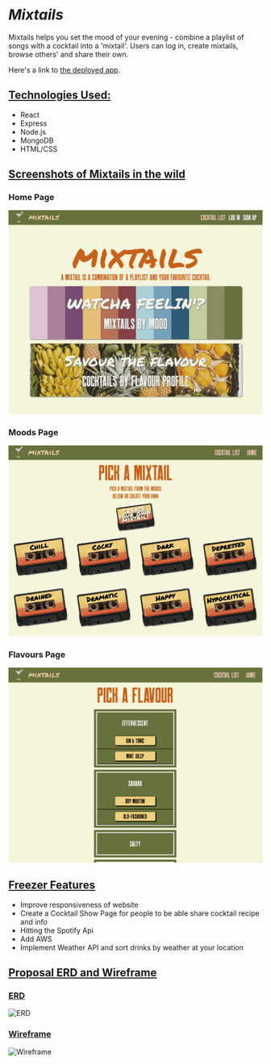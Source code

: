 # ___Mixtails___

Mixtails helps you set the mood of your evening - combine a playlist of songs with a cocktail into a 'mixtail'. Users can log in, create mixtails, browse others' and share their own.

Here's a link to [the deployed app](https://mixtails.herokuapp.com/).

## <u>Technologies Used:</u>
* React
* Express
* Node.js
* MongoDB
* HTML/CSS 

## <u>Screenshots of Mixtails in the wild</u>
### Home Page
![shot1](./public/Screenshot1.png)
### Moods Page
![shot2](./public/Screenshot2.png)
### Flavours Page
![shot3](./public/Screenshot3.png)

## <u>Freezer Features</u>
* Improve responsiveness of website
* Create a Cocktail Show Page for people to be able share cocktail recipe and info
* Hitting the Spotify Api 
* Add AWS
* Implement Weather API and sort drinks by weather at your location


## <u>Proposal ERD and Wireframe</u>
### <u>ERD</u>

![ERD](./public/Project%204.png)

### <u>Wireframe</u>

![Wireframe](./public/Mixtails.jpg)
